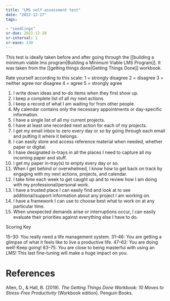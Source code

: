 ```yaml
---
title: "LMS self-assessment test"
date: "2022-12-27"
tags:

- "seedlings"
sr-due: 2022-12-28
sr-interval: 1
sr-ease: 230
---
```


This test is ideally taken before and after going through the [[building a minimum viable lms program|Building a Minimum Viable LMS Program]]. It was taken from the [[getting things done|Getting Things Done]] workbook.

Rate yourself according to this scale:
1 = strongly disagree
2 = disagree
3 = neither agree nor disagree
4 = agree
5 = strongly agree

1. I write down ideas and to-do items when they first show up.
2. I keep a complete list of all my next actions.
3. I keep a record of what I am waiting for from other people.
4. My calendar contains only the necessary appointments or day-specific information.
5.  I have a single list of all my current projects.
6. I have at least one recorded next action for each of my projects.
7. I get my email inbox to zero every day or so by going through each email and putting it where it belongs.
8. I can easily store and access reference material when needed, whether paper or digital.
9. I have designated in-trays in all the places I need to capture all my incoming paper and stuff.
10. I get my paper in-tray(s) to empty every day or so.
11. When I get behind or overwhelmed, I know how to get back on track by engaging with my next actions, projects, and calendar.
12. I take time each week to get caught up and to review how I am doing with my professional/personal work.
13. I have a trusted place I can easily find and look at to see additional/support information about any project I am working on.
14. I have a framework I can use to choose best what to work on at any particular time.
15. When unexpected demands arise or interruptions occur, I can easily evaluate their priorities against everything else I have to do.

Scoring Key

15–30: You really need a life management system.
31–46: You are getting a glimpse of what it feels like to live a productive life.
47–62: You are doing well! Keep going!
63–75: You are close to being masterful with using an LMS! This last fine-tuning will make a huge impact on you.

# References

Allen, D., & Hall, B. (2019). _The Getting Things Done Workbook: 10 Moves to Stress-Free Productivity_ (Workbook edition). Penguin Books.
